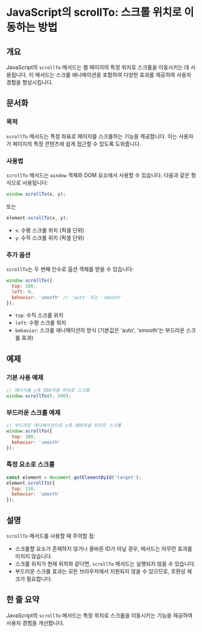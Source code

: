 <!--
Meta Description: # JavaScript의 scrollTo: 스크롤 위치로 이동하는 방법 ## 개요 JavaScript의 `scrollTo` 메서드는 웹 페이지의 특정 위치로 스크롤을 이동시키는 데 사용됩니다. 이 메서드는 스크롤 애니메이션을 포함하여 다양한 효과를 제공하여 사용자 경험...
Meta Keywords: scrollto, 스크롤, 메서드는, javascript, 위치로
-->

# JavaScript의 scrollTo: 스크롤 위치로 이동하는 방법 

## 개요
JavaScript의 `scrollTo` 메서드는 웹 페이지의 특정 위치로 스크롤을 이동시키는 데 사용됩니다. 이 메서드는 스크롤 애니메이션을 포함하여 다양한 효과를 제공하여 사용자 경험을 향상시킵니다.

## 문서화
### 목적
`scrollTo` 메서드는 특정 좌표로 페이지를 스크롤하는 기능을 제공합니다. 이는 사용자가 페이지의 특정 콘텐츠에 쉽게 접근할 수 있도록 도와줍니다.

### 사용법
`scrollTo` 메서드는 `window` 객체와 DOM 요소에서 사용할 수 있습니다. 다음과 같은 형식으로 사용됩니다:

```javascript
window.scrollTo(x, y);
```

또는

```javascript
element.scrollTo(x, y);
```

- `x`: 수평 스크롤 위치 (픽셀 단위)
- `y`: 수직 스크롤 위치 (픽셀 단위)

### 추가 옵션
`scrollTo`는 두 번째 인수로 옵션 객체를 받을 수 있습니다:

```javascript
window.scrollTo({
  top: 100,
  left: 0,
  behavior: 'smooth' // 'auto' 또는 'smooth'
});
```

- `top`: 수직 스크롤 위치
- `left`: 수평 스크롤 위치
- `behavior`: 스크롤 애니메이션의 방식 (기본값은 'auto', 'smooth'는 부드러운 스크롤 효과)

## 예제
### 기본 사용 예제
```javascript
// 페이지를 y축 500픽셀 위치로 스크롤
window.scrollTo(0, 500);
```

### 부드러운 스크롤 예제
```javascript
// 부드러운 애니메이션으로 y축 300픽셀 위치로 스크롤
window.scrollTo({
  top: 300,
  behavior: 'smooth'
});
```

### 특정 요소로 스크롤
```javascript
const element = document.getElementById('target');
element.scrollTo({
  top: 150,
  behavior: 'smooth'
});
```

## 설명
`scrollTo` 메서드를 사용할 때 주의할 점:
- 스크롤할 요소가 존재하지 않거나 올바른 ID가 아닐 경우, 메서드는 아무런 효과를 미치지 않습니다.
- 스크롤 위치가 현재 위치와 같다면, `scrollTo` 메서드는 실행되지 않을 수 있습니다.
- 부드러운 스크롤 효과는 모든 브라우저에서 지원되지 않을 수 있으므로, 호환성 체크가 필요합니다.

## 한 줄 요약
JavaScript의 `scrollTo` 메서드는 특정 위치로 스크롤을 이동시키는 기능을 제공하여 사용자 경험을 개선합니다.